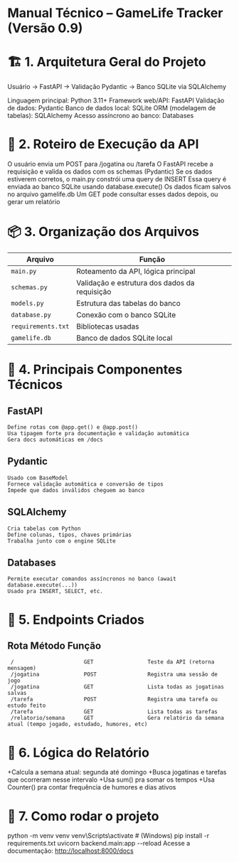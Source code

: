 # Manual Técnico – GameLife Tracker (Versão 0.9)

# 🏗️ 1. Arquitetura Geral do Projeto

Usuário → FastAPI → Validação Pydantic → Banco SQLite via SQLAlchemy

Linguagem principal: Python 3.11+
Framework web/API: FastAPI
Validação de dados: Pydantic
Banco de dados local: SQLite
ORM (modelagem de tabelas): SQLAlchemy
Acesso assíncrono ao banco: Databases

# 🧠 2. Roteiro de Execução da API

O usuário envia um POST para /jogatina ou /tarefa
O FastAPI recebe a requisição e valida os dados com os schemas (Pydantic)
Se os dados estiverem corretos, o main.py constrói uma query de INSERT
Essa query é enviada ao banco SQLite usando database.execute()
Os dados ficam salvos no arquivo gamelife.db
Um GET pode consultar esses dados depois, ou gerar um relatório

# 📦 3. Organização dos Arquivos

| Arquivo           | Função                                        |
|-------------------|-----------------------------------------------|
| `main.py`         | Roteamento da API, lógica principal           |
| `schemas.py`      | Validação e estrutura dos dados da requisição |
| `models.py`       | Estrutura das tabelas do banco                |
| `database.py`     | Conexão com o banco SQLite                    |
| `requirements.txt`| Bibliotecas usadas                            |
| `gamelife.db`     | Banco de dados SQLite local                   |


# 🧩 4. Principais Componentes Técnicos

## FastAPI
    Define rotas com @app.get() e @app.post()
    Usa tipagem forte pra documentação e validação automática
    Gera docs automáticas em /docs

## Pydantic
    Usado com BaseModel
    Fornece validação automática e conversão de tipos
    Impede que dados inválidos cheguem ao banco

## SQLAlchemy
    Cria tabelas com Python
    Define colunas, tipos, chaves primárias
    Trabalha junto com o engine SQLite

## Databases
    Permite executar comandos assíncronos no banco (await database.execute(...))
    Usado pra INSERT, SELECT, etc.

# 🧾 5. Endpoints Criados

##   Rota	                Método	            Função
     /	                    GET	                Teste da API (retorna mensagem)
     /jogatina	            POST	            Registra uma sessão de jogo
     /jogatina	            GET	                Lista todas as jogatinas salvas
     /tarefa	            POST	            Registra uma tarefa ou estudo feito
     /tarefa	            GET	                Lista todas as tarefas
     /relatorio/semana	    GET                 Gera relatório da semana atual (tempo jogado, estudado, humores, etc)


# 🧮 6. Lógica do Relatório

+Calcula a semana atual: segunda até domingo
+Busca jogatinas e tarefas que ocorreram nesse intervalo
+Usa sum() pra somar os tempos
+Usa Counter() pra contar frequência de humores e dias ativos

# 📌 7. Como rodar o projeto

python -m venv venv
venv\Scripts\activate  # (Windows)
pip install -r requirements.txt
uvicorn backend.main:app --reload
Acesse a documentação: [http://localhost:8000/docs](http://localhost:8000/docs)